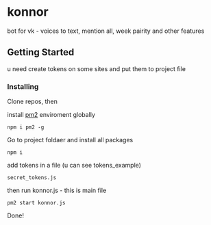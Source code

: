 # konnor
bot for vk - voices to text, mention all, week pairity and other features

## Getting Started

u need create tokens on some sites and put them to project file


### Installing

Clone repos, then

install [pm2](https://pm2.io/doc/en/runtime/guide/installation/) enviroment globally

```
npm i pm2 -g
```
Go to project foldaer and install all packages

```
npm i
```
add tokens in a file (u can see tokens_example)

```
secret_tokens.js
```

then run konnor.js - this is main file

```
pm2 start konnor.js
```

Done!
